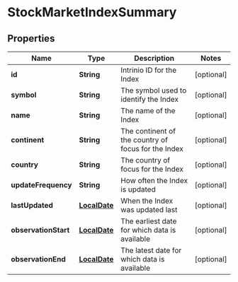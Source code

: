 
# StockMarketIndexSummary

## Properties
Name | Type | Description | Notes
------------ | ------------- | ------------- | -------------
**id** | **String** | Intrinio ID for the Index |  [optional]
**symbol** | **String** | The symbol used to identify the Index |  [optional]
**name** | **String** | The name of the Index |  [optional]
**continent** | **String** | The continent of the country of focus for the Index |  [optional]
**country** | **String** | The country of focus for the Index |  [optional]
**updateFrequency** | **String** | How often the Index is updated |  [optional]
**lastUpdated** | [**LocalDate**](LocalDate.md) | When the Index was updated last |  [optional]
**observationStart** | [**LocalDate**](LocalDate.md) | The earliest date for which data is available |  [optional]
**observationEnd** | [**LocalDate**](LocalDate.md) | The latest date for which data is available |  [optional]



